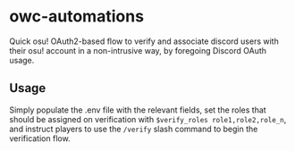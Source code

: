 # owc-automations

Quick osu! OAuth2-based flow to verify and associate discord users with their osu! account in a non-intrusive way, by foregoing Discord OAuth usage. 

## Usage

Simply populate the .env file with the relevant fields, set the roles that should be assigned on verification with `$verify_roles role1,role2,role_n`, and instruct players to use the `/verify` slash command to begin the verification flow.
